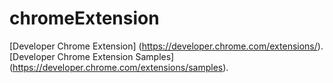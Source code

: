 # chromeExtension

[Developer Chrome Extension] (https://developer.chrome.com/extensions/).
[Developer Chrome Extension Samples] (https://developer.chrome.com/extensions/samples).
